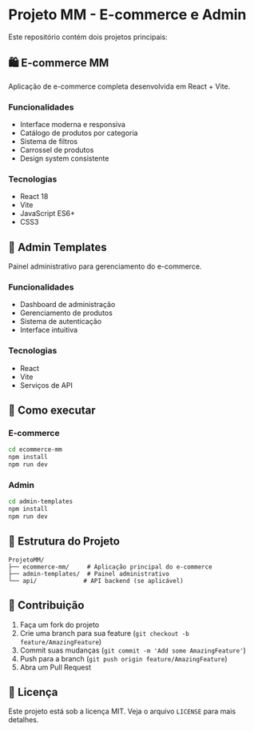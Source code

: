# Projeto MM - E-commerce e Admin

Este repositório contém dois projetos principais:

## 🛍️ E-commerce MM
Aplicação de e-commerce completa desenvolvida em React + Vite.

### Funcionalidades
- Interface moderna e responsiva
- Catálogo de produtos por categoria
- Sistema de filtros
- Carrossel de produtos
- Design system consistente

### Tecnologias
- React 18
- Vite
- JavaScript ES6+
- CSS3

## 🔧 Admin Templates
Painel administrativo para gerenciamento do e-commerce.

### Funcionalidades
- Dashboard de administração
- Gerenciamento de produtos
- Sistema de autenticação
- Interface intuitiva

### Tecnologias
- React
- Vite
- Serviços de API

## 🚀 Como executar

### E-commerce
```bash
cd ecommerce-mm
npm install
npm run dev
```

### Admin
```bash
cd admin-templates
npm install
npm run dev
```

## 📁 Estrutura do Projeto

```
ProjetoMM/
├── ecommerce-mm/     # Aplicação principal do e-commerce
├── admin-templates/  # Painel administrativo
└── api/             # API backend (se aplicável)
```

## 🤝 Contribuição

1. Faça um fork do projeto
2. Crie uma branch para sua feature (`git checkout -b feature/AmazingFeature`)
3. Commit suas mudanças (`git commit -m 'Add some AmazingFeature'`)
4. Push para a branch (`git push origin feature/AmazingFeature`)
5. Abra um Pull Request

## 📝 Licença

Este projeto está sob a licença MIT. Veja o arquivo `LICENSE` para mais detalhes.
